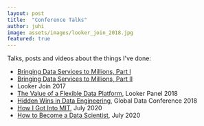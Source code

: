 ```yaml
---
layout: post
title:  "Conference Talks"
author: juhi
image: assets/images/looker_join_2018.jpg
featured: true
---
```


Talks, posts and videos about the things I've done:

* [Bringing Data Services to Millions, Part I](https://medium.com/coursera-engineering/building-data-services-to-bring-education-to-millions-part-i-2222647aae28)
* [Bringing Data Services to Millions, Part II](https://medium.com/coursera-engineering/building-data-services-to-bring-education-to-millions-part-ii-38bd3b2e93b3)
* Looker Join 2017
* [The Value of a Flexible Data Platform](https://www.youtube.com/watch?&v=7suQVytb3aQ&feature=emb_logo), Looker Panel 2018
* [Hidden Wins in Data Engineering](https://docs.google.com/presentation/d/1gfHfqbpf7iAO0Tk7uj0dXseyGnH9LC2UWjuhKY5ZkHQ/edit), Global Data Conference 2018
* [How I Got Into MIT](https://www.youtube.com/watch?v=jSq7uMEYQeU), July 2020
* [How to Become a Data Scientist](https://www.youtube.com/watch?v=rS8PKuQ_drg), July 2020

